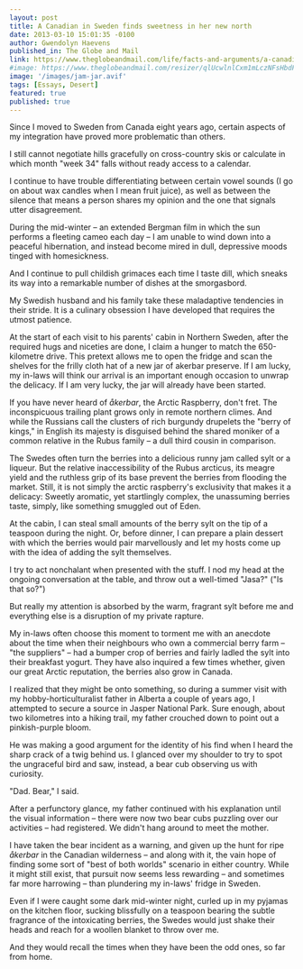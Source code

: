 ```yaml
---
layout: post
title: A Canadian in Sweden finds sweetness in her new north
date: 2013-03-10 15:01:35 -0100
author: Gwendolyn Haevens
published_in: The Globe and Mail
link: https://www.theglobeandmail.com/life/facts-and-arguments/a-canadian-in-sweden-finds-sweetness-in-her-new-north/article9530617/
#image: https://www.theglobeandmail.com/resizer/qlUcwlnlCxm1mLczNFsHbdFK5O4=/1200x0/filters:quality(80)/arc-anglerfish-tgam-prod-tgam.s3.amazonaws.com/public/4G77JA6K6BAVJHPXITPNLI3RKU
image: '/images/jam-jar.avif'
tags: [Essays, Desert]
featured: true
published: true
---
```

Since I moved to Sweden from Canada eight years ago, certain aspects of my integration have proved more problematic than others.<!--more-->

I still cannot negotiate hills gracefully on cross-country skis or calculate in which month "week 34" falls without ready access to a calendar.

I continue to have trouble differentiating between certain vowel sounds (I go on about wax candles when I mean fruit juice), as well as between the silence that means a person shares my opinion and the one that signals utter disagreement.

During the mid-winter – an extended Bergman film in which the sun performs a fleeting cameo each day – I am unable to wind down into a peaceful hibernation, and instead become mired in dull, depressive moods tinged with homesickness.

And I continue to pull childish grimaces each time I taste dill, which sneaks its way into a remarkable number of dishes at the smorgasbord.

My Swedish husband and his family take these maladaptive tendencies in their stride. It is a culinary obsession I have developed that requires the utmost patience.

At the start of each visit to his parents' cabin in Northern Sweden, after the required hugs and niceties are done, I claim a hunger to match the 650-kilometre drive. This pretext allows me to open the fridge and scan the shelves for the frilly cloth hat of a new jar of akerbar preserve. If I am lucky, my in-laws will think our arrival is an important enough occasion to unwrap the delicacy. If I am very lucky, the jar will already have been started.

If you have never heard of *åkerbar*, the Arctic Raspberry, don't fret. The inconspicuous trailing plant grows only in remote northern climes. And while the Russians call the clusters of rich burgundy drupelets the "berry of kings," in English its majesty is disguised behind the shared moniker of a common relative in the Rubus family – a dull third cousin in comparison.

The Swedes often turn the berries into a delicious runny jam called sylt or a liqueur. But the relative inaccessibility of the Rubus arcticus, its meagre yield and the ruthless grip of its base prevent the berries from flooding the market. Still, it is not simply the arctic raspberry's exclusivity that makes it a delicacy: Sweetly aromatic, yet startlingly complex, the unassuming berries taste, simply, like something smuggled out of Eden.

At the cabin, I can steal small amounts of the berry sylt on the tip of a teaspoon during the night. Or, before dinner, I can prepare a plain dessert with which the berries would pair marvellously and let my hosts come up with the idea of adding the sylt themselves.

I try to act nonchalant when presented with the stuff. I nod my head at the ongoing conversation at the table, and throw out a well-timed "Jasa?" ("Is that so?")

But really my attention is absorbed by the warm, fragrant sylt before me and everything else is a disruption of my private rapture.

My in-laws often choose this moment to torment me with an anecdote about the time when their neighbours who own a commercial berry farm – "the suppliers" – had a bumper crop of berries and fairly ladled the sylt into their breakfast yogurt. They have also inquired a few times whether, given our great Arctic reputation, the berries also grow in Canada.

I realized that they might be onto something, so during a summer visit with my hobby-horticulturalist father in Alberta a couple of years ago, I attempted to secure a source in Jasper National Park. Sure enough, about two kilometres into a hiking trail, my father crouched down to point out a pinkish-purple bloom.

He was making a good argument for the identity of his find when I heard the sharp crack of a twig behind us. I glanced over my shoulder to try to spot the ungraceful bird and saw, instead, a bear cub observing us with curiosity.

"Dad. Bear," I said.

After a perfunctory glance, my father continued with his explanation until the visual information – there were now two bear cubs puzzling over our activities – had registered. We didn't hang around to meet the mother.

I have taken the bear incident as a warning, and given up the hunt for ripe *åkerbar* in the Canadian wilderness – and along with it, the vain hope of finding some sort of "best of both worlds" scenario in either country. While it might still exist, that pursuit now seems less rewarding – and sometimes far more harrowing – than plundering my in-laws' fridge in Sweden.

Even if I were caught some dark mid-winter night, curled up in my pyjamas on the kitchen floor, sucking blissfully on a teaspoon bearing the subtle fragrance of the intoxicating berries, the Swedes would just shake their heads and reach for a woollen blanket to throw over me.

And they would recall the times when they have been the odd ones, so far from home.
